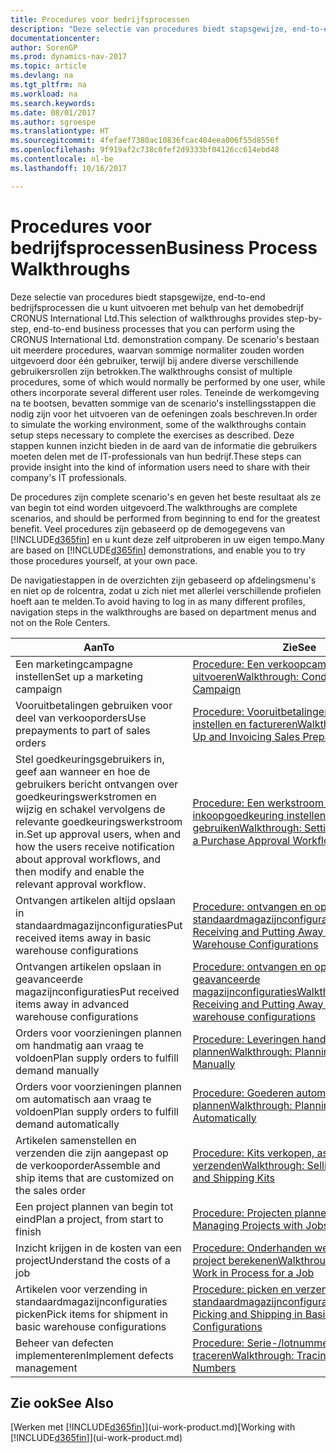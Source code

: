 ```yaml
---
title: Procedures voor bedrijfsprocessen
description: "Deze selectie van procedures biedt stapsgewijze, end-to-end bedrijfsprocessen die u kunt uitvoeren met behulp van het demobedrijf CRONUS International Ltd. De scenario's bestaan uit meerdere procedures, waarvan sommige normaliter zouden worden uitgevoerd door één gebruiker, terwijl bij andere diverse verschillende gebruikersrollen zijn betrokken. Teneinde de werkomgeving na te bootsen, bevatten sommige van de scenario's instellingsstappen die nodig zijn voor het uitvoeren van de oefeningen zoals beschreven. Deze stappen kunnen inzicht bieden in de aard van de informatie die gebruikers moeten delen met de IT-professionals van hun bedrijf."
documentationcenter: 
author: SorenGP
ms.prod: dynamics-nav-2017
ms.topic: article
ms.devlang: na
ms.tgt_pltfrm: na
ms.workload: na
ms.search.keywords: 
ms.date: 08/01/2017
ms.author: sgroespe
ms.translationtype: HT
ms.sourcegitcommit: 4fefaef7380ac10836fcac404eea006f55d8556f
ms.openlocfilehash: 9f919af2c738c0fef2d9333bf04126cc614ebd48
ms.contentlocale: nl-be
ms.lasthandoff: 10/16/2017

---
```

# <a name="business-process-walkthroughs"></a><span data-ttu-id="247fd-106">Procedures voor bedrijfsprocessen</span><span class="sxs-lookup"><span data-stu-id="247fd-106">Business Process Walkthroughs</span></span>
<span data-ttu-id="247fd-107">Deze selectie van procedures biedt stapsgewijze, end-to-end bedrijfsprocessen die u kunt uitvoeren met behulp van het demobedrijf CRONUS International Ltd.</span><span class="sxs-lookup"><span data-stu-id="247fd-107">This selection of walkthroughs provides step-by-step, end-to-end business processes that you can perform using the CRONUS International Ltd. demonstration company.</span></span> <span data-ttu-id="247fd-108">De scenario's bestaan uit meerdere procedures, waarvan sommige normaliter zouden worden uitgevoerd door één gebruiker, terwijl bij andere diverse verschillende gebruikersrollen zijn betrokken.</span><span class="sxs-lookup"><span data-stu-id="247fd-108">The walkthroughs consist of multiple procedures, some of which would normally be performed by one user, while others incorporate several different user roles.</span></span> <span data-ttu-id="247fd-109">Teneinde de werkomgeving na te bootsen, bevatten sommige van de scenario's instellingsstappen die nodig zijn voor het uitvoeren van de oefeningen zoals beschreven.</span><span class="sxs-lookup"><span data-stu-id="247fd-109">In order to simulate the working environment, some of the walkthroughs contain setup steps necessary to complete the exercises as described.</span></span> <span data-ttu-id="247fd-110">Deze stappen kunnen inzicht bieden in de aard van de informatie die gebruikers moeten delen met de IT-professionals van hun bedrijf.</span><span class="sxs-lookup"><span data-stu-id="247fd-110">These steps can provide insight into the kind of information users need to share with their company's IT professionals.</span></span>  

 <span data-ttu-id="247fd-111">De procedures zijn complete scenario's en geven het beste resultaat als ze van begin tot eind worden uitgevoerd.</span><span class="sxs-lookup"><span data-stu-id="247fd-111">The walkthroughs are complete scenarios, and should be performed from beginning to end for the greatest benefit.</span></span> <span data-ttu-id="247fd-112">Veel procedures zijn gebaseerd op de demogegevens van [!INCLUDE[d365fin](includes/d365fin_md.md)] en u kunt deze zelf uitproberen in uw eigen tempo.</span><span class="sxs-lookup"><span data-stu-id="247fd-112">Many are based on [!INCLUDE[d365fin](includes/d365fin_md.md)] demonstrations, and enable you to try those procedures yourself, at your own pace.</span></span>  

 <span data-ttu-id="247fd-113">De navigatiestappen in de overzichten zijn gebaseerd op afdelingsmenu's en niet op de rolcentra, zodat u zich niet met allerlei verschillende profielen hoeft aan te melden.</span><span class="sxs-lookup"><span data-stu-id="247fd-113">To avoid having to log in as many different profiles, navigation steps in the walkthroughs are based on department menus and not on the Role Centers.</span></span>  

|<span data-ttu-id="247fd-114">Aan</span><span class="sxs-lookup"><span data-stu-id="247fd-114">To</span></span>|<span data-ttu-id="247fd-115">Zie</span><span class="sxs-lookup"><span data-stu-id="247fd-115">See</span></span>|  
|--------|---------|  
|<span data-ttu-id="247fd-116">Een marketingcampagne instellen</span><span class="sxs-lookup"><span data-stu-id="247fd-116">Set up a marketing campaign</span></span>|[<span data-ttu-id="247fd-117">Procedure: Een verkoopcampagne uitvoeren</span><span class="sxs-lookup"><span data-stu-id="247fd-117">Walkthrough: Conducting a Sales Campaign</span></span>](walkthrough-conducting-a-sales-campaign.md)|  
|<span data-ttu-id="247fd-118">Vooruitbetalingen gebruiken voor deel van verkooporders</span><span class="sxs-lookup"><span data-stu-id="247fd-118">Use prepayments to part of sales orders</span></span>|[<span data-ttu-id="247fd-119">Procedure: Vooruitbetalingen verkoop instellen en factureren</span><span class="sxs-lookup"><span data-stu-id="247fd-119">Walkthrough: Setting Up and Invoicing Sales Prepayments</span></span>](walkthrough-setting-up-and-invoicing-sales-prepayments.md)|  
|<span data-ttu-id="247fd-120">Stel goedkeuringsgebruikers in, geef aan wanneer en hoe de gebruikers bericht ontvangen over goedkeuringswerkstromen en wijzig en schakel vervolgens de relevante goedkeuringswerkstroom in.</span><span class="sxs-lookup"><span data-stu-id="247fd-120">Set up approval users, when and how the users receive notification about approval workflows, and then modify and enable the relevant approval workflow.</span></span>|[<span data-ttu-id="247fd-121">Procedure: Een werkstroom voor inkoopgoedkeuring instellen en gebruiken</span><span class="sxs-lookup"><span data-stu-id="247fd-121">Walkthrough: Setting Up and Using a Purchase Approval Workflow</span></span>](walkthrough-setting-up-and-using-a-purchase-approval-workflow.md)|  
|<span data-ttu-id="247fd-122">Ontvangen artikelen altijd opslaan in standaardmagazijnconfiguraties</span><span class="sxs-lookup"><span data-stu-id="247fd-122">Put received items away in basic warehouse configurations</span></span>|[<span data-ttu-id="247fd-123">Procedure: ontvangen en opslaan in standaardmagazijnconfiguraties</span><span class="sxs-lookup"><span data-stu-id="247fd-123">Walkthrough: Receiving and Putting Away in Basic Warehouse Configurations</span></span>](walkthrough-receiving-and-putting-away-in-basic-warehousing.md)|  
|<span data-ttu-id="247fd-124">Ontvangen artikelen opslaan in geavanceerde magazijnconfiguraties</span><span class="sxs-lookup"><span data-stu-id="247fd-124">Put received items away in advanced warehouse configurations</span></span>|[<span data-ttu-id="247fd-125">Procedure: ontvangen en opslaan in geavanceerde magazijnconfiguraties</span><span class="sxs-lookup"><span data-stu-id="247fd-125">Walkthrough: Receiving and Putting Away in advanced warehouse configurations</span></span>](walkthrough-receiving-and-putting-away-in-advanced-warehousing.md)|  
|<span data-ttu-id="247fd-126">Orders voor voorzieningen plannen om handmatig aan vraag te voldoen</span><span class="sxs-lookup"><span data-stu-id="247fd-126">Plan supply orders to fulfill demand manually</span></span>|[<span data-ttu-id="247fd-127">Procedure: Leveringen handmatig plannen</span><span class="sxs-lookup"><span data-stu-id="247fd-127">Walkthrough: Planning Supplies Manually</span></span>](walkthrough-planning-supplies-manually.md)|  
|<span data-ttu-id="247fd-128">Orders voor voorzieningen plannen om automatisch aan vraag te voldoen</span><span class="sxs-lookup"><span data-stu-id="247fd-128">Plan supply orders to fulfill demand automatically</span></span>|[<span data-ttu-id="247fd-129">Procedure: Goederen automatisch plannen</span><span class="sxs-lookup"><span data-stu-id="247fd-129">Walkthrough: Planning Supplies Automatically</span></span>](walkthrough-planning-supplies-automatically.md)|  
|<span data-ttu-id="247fd-130">Artikelen samenstellen en verzenden die zijn aangepast op de verkooporder</span><span class="sxs-lookup"><span data-stu-id="247fd-130">Assemble and ship items that are customized on the sales order</span></span>|[<span data-ttu-id="247fd-131">Procedure: Kits verkopen, assembleren en verzenden</span><span class="sxs-lookup"><span data-stu-id="247fd-131">Walkthrough: Selling, Assembling, and Shipping Kits</span></span>](walkthrough-selling-assembling-and-shipping-kits.md)|  
|<span data-ttu-id="247fd-132">Een project plannen van begin tot eind</span><span class="sxs-lookup"><span data-stu-id="247fd-132">Plan a project, from start to finish</span></span>|[<span data-ttu-id="247fd-133">Procedure: Projecten plannen</span><span class="sxs-lookup"><span data-stu-id="247fd-133">Walkthrough: Managing Projects with Jobs</span></span>](walkthrough-managing-projects-with-jobs.md)|  
|<span data-ttu-id="247fd-134">Inzicht krijgen in de kosten van een project</span><span class="sxs-lookup"><span data-stu-id="247fd-134">Understand the costs of a job</span></span>|[<span data-ttu-id="247fd-135">Procedure: Onderhanden werk voor een project berekenen</span><span class="sxs-lookup"><span data-stu-id="247fd-135">Walkthrough: Calculating Work in Process for a Job</span></span>](walkthrough-calculating-work-in-process-for-a-job.md)|  
|<span data-ttu-id="247fd-136">Artikelen voor verzending in standaardmagazijnconfiguraties picken</span><span class="sxs-lookup"><span data-stu-id="247fd-136">Pick items for shipment in basic warehouse configurations</span></span>|[<span data-ttu-id="247fd-137">Procedure: picken en verzenden in standaardmagazijnconfiguraties</span><span class="sxs-lookup"><span data-stu-id="247fd-137">Walkthrough: Picking and Shipping in Basic Warehouse Configurations</span></span>](walkthrough-picking-and-shipping-in-basic-warehousing.md)|  
|<span data-ttu-id="247fd-138">Beheer van defecten implementeren</span><span class="sxs-lookup"><span data-stu-id="247fd-138">Implement defects management</span></span>|[<span data-ttu-id="247fd-139">Procedure: Serie-/lotnummers traceren</span><span class="sxs-lookup"><span data-stu-id="247fd-139">Walkthrough: Tracing Serial-Lot Numbers</span></span>](walkthrough-tracing-serial-lot-numbers.md)|  

## <a name="see-also"></a><span data-ttu-id="247fd-140">Zie ook</span><span class="sxs-lookup"><span data-stu-id="247fd-140">See Also</span></span>
<span data-ttu-id="247fd-141">[Werken met [!INCLUDE[d365fin](includes/d365fin_md.md)]](ui-work-product.md)</span><span class="sxs-lookup"><span data-stu-id="247fd-141">[Working with [!INCLUDE[d365fin](includes/d365fin_md.md)]](ui-work-product.md)</span></span>  

